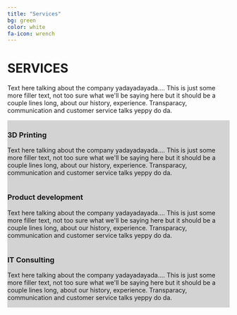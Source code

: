```yaml
---
title: "Services"
bg: green
color: white
fa-icon: wrench
---
```


# **SERVICES**

Text here talking about the company yadayadayada.... This is just some more filler text, not too sure what we'll be saying here but it should be a couple lines long, about our history, experience. Transparacy, communication and customer service talks yeppy do da.

<div class="row">
  <div class="column" style="background-color:#d3d3d3;">
    <h3>3D Printing</h3>
    <p>Text here talking about the company yadayadayada.... This is just some more filler text, not too sure what we'll be saying here but it should be a couple lines long, about our history, experience. Transparacy, communication and customer service talks yeppy do da.</p>
  </div>
  <div class="column" style="background-color:#d3d3d3;">
    <h3>Product development</h3>
    <p>Text here talking about the company yadayadayada.... This is just some more filler text, not too sure what we'll be saying here but it should be a couple lines long, about our history, experience. Transparacy, communication and customer service talks yeppy do da.</p>
  </div>
  <div class="column" style="background-color:#d3d3d3;">
    <h3>IT Consulting</h3>
    <p>Text here talking about the company yadayadayada.... This is just some more filler text, not too sure what we'll be saying here but it should be a couple lines long, about our history, experience. Transparacy, communication and customer service talks yeppy do da.</p>
  </div>
</div>